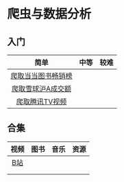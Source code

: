 # 爬虫与数据分析

## 入门

|                     简单                      | 中等 | 较难 |
| :-------------------------------------------: | :--: | :--: |
| [爬取当当图书畅销榜](./爬取当当图书畅销榜.md) |      |      |
|  [爬取雪球沪A成交额](./爬取雪球沪A成交额.md)  |      |      |
|     [爬取腾讯TV视频](./爬取腾讯TV视频.md)     |      |      |



## 合集

|         视频         | 图书 | 音乐 | 资源 |
| :------------------: | :--: | :--: | :--: |
| [B站](./bilibili.md) |      |      |      |
|                      |      |      |      |
|                      |      |      |      |

